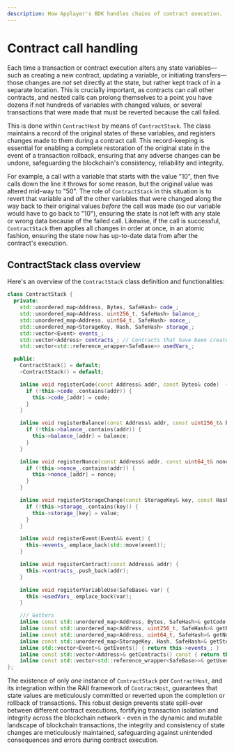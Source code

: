```yaml
---
description: How Applayer's BDK handles chains of contract execution.
---
```


# Contract call handling

Each time a transaction or contract execution alters any state variables—such as creating a new contract, updating a variable, or initiating transfers—those changes are *not* set directly at the state, but rather kept track of in a separate location. This is crucially important, as contracts can call other contracts, and nested calls can prolong themselves to a point you have dozens if not hundreds of variables with changed values, or several transactions that were made that must be reverted because the call failed.

This is done within `ContractHost` by means of `ContractStack`. The class maintains a record of the original states of these variables, and registers changes made to them during a contract call. This record-keeping is essential for enabling a complete restoration of the original state in the event of a transaction rollback, ensuring that any adverse changes can be undone, safeguarding the blockchain's consistency, reliability and integrity.

For example, a call with a variable that starts with the value "10", then five calls down the line it throws for some reason, but the original value was altered mid-way to "50". The role of `ContractStack` in this situation is to revert that variable and *all* the other variables that were changed along the way back to their original values *before* the call was made (so our variable would have to go back to "10"), ensuring the state is not left with any stale or wrong data because of the failed call. Likewise, if the call is successful, `ContractStack` then applies all changes in order at once, in an atomic fashion, ensuring the state now has up-to-date data from after the contract's execution.

## ContractStack class overview

Here's an overview of the `ContractStack` class definition and functionalities:

```c++
class ContractStack {
  private:
    std::unordered_map<Address, Bytes, SafeHash> code_;
    std::unordered_map<Address, uint256_t, SafeHash> balance_;
    std::unordered_map<Address, uint64_t, SafeHash> nonce_;
    std::unordered_map<StorageKey, Hash, SafeHash> storage_;
    std::vector<Event> events_;
    std::vector<Address> contracts_; // Contracts that have been created during the execution of the call, we need to revert them if the call reverts.
    std::vector<std::reference_wrapper<SafeBase>> usedVars_;

  public:
    ContractStack() = default;
    ~ContractStack() = default;

    inline void registerCode(const Address& addr, const Bytes& code)  {
      if (!this->code_.contains(addr)) {
        this->code_[addr] = code;
      }
    }

    inline void registerBalance(const Address& addr, const uint256_t& balance) {
      if (!this->balance_.contains(addr)) {
        this->balance_[addr] = balance;
      }
    }

    inline void registerNonce(const Address& addr, const uint64_t& nonce) {
      if (!this->nonce_.contains(addr)) {
        this->nonce_[addr] = nonce;
      }
    }

    inline void registerStorageChange(const StorageKey& key, const Hash& value) {
      if (!this->storage_.contains(key)) {
        this->storage_[key] = value;
      }
    }

    inline void registerEvent(Event&& event) {
      this->events_.emplace_back(std::move(event));
    }

    inline void registerContract(const Address& addr) {
      this->contracts_.push_back(addr);
    }

    inline void registerVariableUse(SafeBase& var) {
      this->usedVars_.emplace_back(var);
    }

    /// Getters
    inline const std::unordered_map<Address, Bytes, SafeHash>& getCode() const { return this->code_; }
    inline const std::unordered_map<Address, uint256_t, SafeHash>& getBalance() const { return this->balance_; }
    inline const std::unordered_map<Address, uint64_t, SafeHash>& getNonce() const { return this->nonce_; }
    inline const std::unordered_map<StorageKey, Hash, SafeHash>& getStorage() const { return this->storage_; }
    inline std::vector<Event>& getEvents() { return this->events_; }
    inline const std::vector<Address>& getContracts() const { return this->contracts_; }
    inline const std::vector<std::reference_wrapper<SafeBase>>& getUsedVars() const { return this->usedVars_; }
};
```

The existence of only *one* instance of `ContractStack` per `ContractHost`, and its integration within the RAII framework of `ContractHost`, guarantees that state values are meticulously committed or reverted upon the completion or rollback of transactions. This robust design prevents state spill-over between different contract executions, fortifying transaction isolation and integrity across the blockchain network - even in the dynamic and mutable landscape of blockchain transactions, the integrity and consistency of state changes are meticulously maintained, safeguarding against unintended consequences and errors during contract execution.

